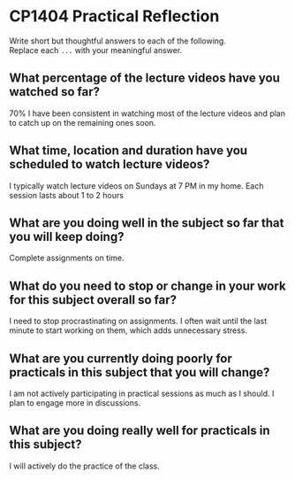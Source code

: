 # CP1404 Practical Reflection

Write short but thoughtful answers to each of the following.  
Replace each `...` with your meaningful answer.

## What percentage of the lecture videos have you watched so far?

70%
I have been consistent in watching most of the lecture videos and plan to catch up on the remaining ones soon.

## What time, location and duration have you scheduled to watch lecture videos?

I typically watch lecture videos on Sundays at 7 PM in my home. Each session lasts about 1 to 2 hours

## What are you doing well in the subject so far that you will keep doing?

Complete assignments on time.

## What do you need to stop or change in your work for this subject overall so far?

I need to stop procrastinating on assignments. I often wait until the last minute to start working on them, which adds unnecessary stress.

## What are you currently doing poorly for practicals in this subject that you will change?

I am not actively participating in practical sessions as much as I should. I plan to engage more in discussions.

## What are you doing really well for practicals in this subject?

I will actively do the practice of the class.
